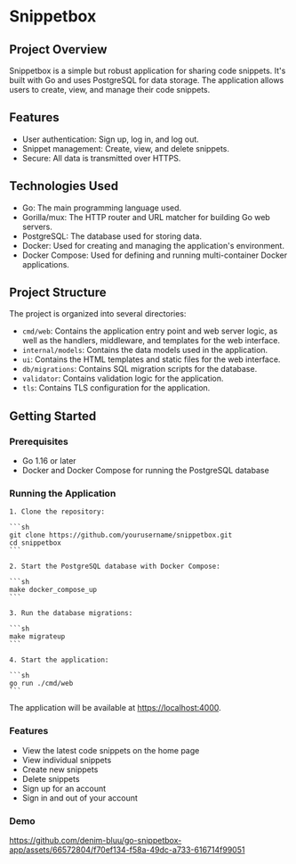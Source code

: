 # Snippetbox

## Project Overview

Snippetbox is a simple but robust application for sharing code snippets.
It's built with Go and uses PostgreSQL for data storage.
The application allows users to create, view, and manage their code snippets.

## Features

- User authentication: Sign up, log in, and log out.
- Snippet management: Create, view, and delete snippets.
- Secure: All data is transmitted over HTTPS.

## Technologies Used

- Go: The main programming language used.
- Gorilla/mux: The HTTP router and URL matcher for building Go web servers.
- PostgreSQL: The database used for storing data.
- Docker: Used for creating and managing the application's environment.
- Docker Compose: Used for defining and running multi-container Docker applications.

## Project Structure

The project is organized into several directories:

- `cmd/web`: Contains the application entry point and web server logic, as well as the handlers, middleware, and templates for the web interface.
- `internal/models`: Contains the data models used in the application.
- `ui`: Contains the HTML templates and static files for the web interface.
- `db/migrations`: Contains SQL migration scripts for the database.
- `validator`: Contains validation logic for the application.
- `tls`: Contains TLS configuration for the application.

## Getting Started

### Prerequisites

- Go 1.16 or later
- Docker and Docker Compose for running the PostgreSQL database

### Running the Application

    1. Clone the repository:

    ```sh
    git clone https://github.com/yourusername/snippetbox.git
    cd snippetbox
    ```

    2. Start the PostgreSQL database with Docker Compose:

    ```sh
    make docker_compose_up
    ```

    3. Run the database migrations:

    ```sh
    make migrateup
    ```

    4. Start the application:

    ```sh
    go run ./cmd/web
    ```

The application will be available at <https://localhost:4000>.

### Features

- View the latest code snippets on the home page
- View individual snippets
- Create new snippets
- Delete snippets
- Sign up for an account
- Sign in and out of your account

### Demo

<https://github.com/denim-bluu/go-snippetbox-app/assets/66572804/f70ef134-f58a-49dc-a733-616714f99051>
